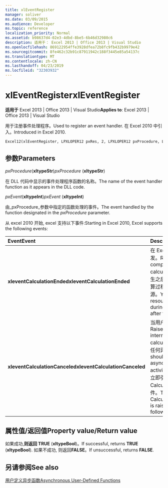 ```yaml
---
title: xlEventRegister
manager: soliver
ms.date: 03/09/2015
ms.audience: Developer
ms.topic: reference
localization_priority: Normal
ms.assetid: b98637d4-02e3-4dbd-8be5-6b46d32980c6
description: 适用于： Excel 2013 | Office 2013 | Visual Studio
ms.openlocfilehash: 869122954ffe3928dfea72b8fc9fb432b9979e42
ms.sourcegitcommit: 8fe462c32b91c87911942c188f3445e85a54137c
ms.translationtype: MT
ms.contentlocale: zh-CN
ms.lasthandoff: 04/23/2019
ms.locfileid: "32303932"
---
```

# <a name="xleventregister"></a><span data-ttu-id="218c8-103">xlEventRegister</span><span class="sxs-lookup"><span data-stu-id="218c8-103">xlEventRegister</span></span>

 <span data-ttu-id="218c8-104">**适用于** Excel 2013 | Office 2013 | Visual Studio</span><span class="sxs-lookup"><span data-stu-id="218c8-104">**Applies to**: Excel 2013 | Office 2013 | Visual Studio</span></span> 
  
<span data-ttu-id="218c8-105">用于注册事件处理程序。</span><span class="sxs-lookup"><span data-stu-id="218c8-105">Used to register an event handler.</span></span> <span data-ttu-id="218c8-106">在 Excel 2010 中引入。</span><span class="sxs-lookup"><span data-stu-id="218c8-106">Introduced in Excel 2010.</span></span>
  
```vb
Excel12(xlEventRegister, LPXLOPER12 pxRes, 2, LPXLOPER12 pxProcedure, LPXLOPER12 pxEvent);
```

## <a name="parameters"></a><span data-ttu-id="218c8-107">参数</span><span class="sxs-lookup"><span data-stu-id="218c8-107">Parameters</span></span>

 <span data-ttu-id="218c8-108">_pxProcedure_(**xltypeStr**)</span><span class="sxs-lookup"><span data-stu-id="218c8-108">_pxProcedure_ (**xltypeStr**)</span></span>
  
<span data-ttu-id="218c8-109">在 DLL 代码中显示的事件处理程序函数的名称。</span><span class="sxs-lookup"><span data-stu-id="218c8-109">The name of the event handler function as it appears in the DLL code.</span></span>
  
 <span data-ttu-id="218c8-110">_pxEvent_(**xltypeInt**)</span><span class="sxs-lookup"><span data-stu-id="218c8-110">_pxEvent_ (**xltypeInt**)</span></span>
  
<span data-ttu-id="218c8-111">由_pxProcedure_参数中指定的函数处理的事件。</span><span class="sxs-lookup"><span data-stu-id="218c8-111">The event handled by the function designated in the  _pxProcedure_ parameter.</span></span> 
  
<span data-ttu-id="218c8-112">从 excel 2010 开始, excel 支持以下事件:</span><span class="sxs-lookup"><span data-stu-id="218c8-112">Starting in Excel 2010, Excel supports the following events:</span></span>
  
|<span data-ttu-id="218c8-113">**Event**</span><span class="sxs-lookup"><span data-stu-id="218c8-113">**Event**</span></span>|<span data-ttu-id="218c8-114">**Description**</span><span class="sxs-lookup"><span data-stu-id="218c8-114">**Description**</span></span>|
|:-----|:-----|
|<span data-ttu-id="218c8-115">**xleventCalculationEnded**</span><span class="sxs-lookup"><span data-stu-id="218c8-115">**xleventCalculationEnded**</span></span> <br/> |<span data-ttu-id="218c8-116">在 Excel 完成计算时引发。</span><span class="sxs-lookup"><span data-stu-id="218c8-116">Raised when Excel completes a calculation.</span></span> <span data-ttu-id="218c8-117">在此事件发生之后, 您可以释放在计算过程中分配的任何资源。</span><span class="sxs-lookup"><span data-stu-id="218c8-117">You can free any resources allocated during the calculation after this event.</span></span>  <br/> |
|<span data-ttu-id="218c8-118">**xleventCalculationCanceled**</span><span class="sxs-lookup"><span data-stu-id="218c8-118">**xleventCalculationCanceled**</span></span> <br/> |<span data-ttu-id="218c8-119">当用户中断计算时引发。</span><span class="sxs-lookup"><span data-stu-id="218c8-119">Raised when the user interrupts the calculation.</span></span> <span data-ttu-id="218c8-120">XLL 应停止任何异步活动。</span><span class="sxs-lookup"><span data-stu-id="218c8-120">The XLL should stop any asynchronous activities.</span></span> <span data-ttu-id="218c8-121">在此事件之后立即引发 CalculationEnded 事件。</span><span class="sxs-lookup"><span data-stu-id="218c8-121">The CalculationEnded event is raised immediately following this event.</span></span>  <br/> |
   
## <a name="property-valuereturn-value"></a><span data-ttu-id="218c8-122">属性值/返回值</span><span class="sxs-lookup"><span data-stu-id="218c8-122">Property value/Return value</span></span>

<span data-ttu-id="218c8-123">如果成功,**则返回 TRUE** (**xltypeBool**)。</span><span class="sxs-lookup"><span data-stu-id="218c8-123">If successful, returns **TRUE** (**xltypeBool**).</span></span> <span data-ttu-id="218c8-124">如果不成功, 则返回**FALSE**。</span><span class="sxs-lookup"><span data-stu-id="218c8-124">If unsuccessful, returns **FALSE**.</span></span>
  
## <a name="see-also"></a><span data-ttu-id="218c8-125">另请参阅</span><span class="sxs-lookup"><span data-stu-id="218c8-125">See also</span></span>



[<span data-ttu-id="218c8-126">用户定义异步函数</span><span class="sxs-lookup"><span data-stu-id="218c8-126">Asynchronous User-Defined Functions</span></span>](asynchronous-user-defined-functions.md)

